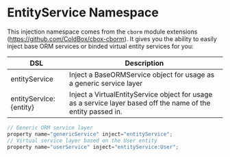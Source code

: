 # EntityService Namespace

This injection namespace comes from the `cborm` module extensions (https://github.com/ColdBox/cbox-cborm).  It gives you the ability to easily inject base ORM services or binded virtual entity services for you:

|DSL|Description|
|--|--|
|entityService|Inject a BaseORMService object for usage as a generic service layer|
|entityService:{entity} |Inject a VirtualEntityService object for usage as a service layer based off the name of the entity passed in.|

```js
// Generic ORM service layer
property name="genericService" inject="entityService";
// Virtual service layer based on the User entity
property name="userService" inject="entityService:User";
```

